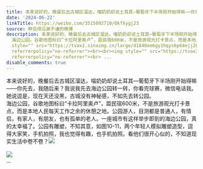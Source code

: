 ```yaml
---
title: 本来说好的，晚餐后去古城区溜达，喵奶奶却说土耳其—葡萄牙下半场刚开始得嘛——你先去，我随后来？我说我先去海边公园转一转，你看完球赛，微信电话我。她说逗...
date: '2024-06-22'
linkTitle: https://weibo.com/3515092710/OkfXygj23
source: 种豆得瓜谢不谦的微博
description: 本来说好的，晚餐后去古城区溜达，喵奶奶却说土耳其—葡萄牙下半场刚开始得嘛——你先去，我随后来？我说我先去海边公园转一转，你看完球赛，微信电话我。她说逗是，现在天还没黑，古城没有神秘感，不如先去转公园。<br>
  海边公园，谷歌地图标曰“卡拉阿里奥卢”，距民宿600米，不是旅游观光打卡景点，而是本地人民每天工作之余的休憩之地。公园游人，目测都是普通人，有情侣，有家人，有朋友，也有孤单的老人。一座城市有这样举步即到的海边公园，真的太幸福了。公园有雕塑，不知其意，如图10-11，两个年轻人模拟雕塑造型，逗得大家笑，手机拍照，我也觉得有趣，也手机拍照。看他们很开心似的，不知道现实生活中卷不卷？<img
  style="" src="https://tvax2.sinaimg.cn/large/d1840ee6gy1hqys6p64ejj20xw230aq2.jpg"
  referrerpolicy="no-referrer"><br><br><img style="" src="https://tvax3.sinaimg.cn/large/d1840ee6gy1hqys6uek32j237k2eo7wj.jpg"
  referrerpolicy="no-referrer"><br> ...
disable_comments: true
---
```

本来说好的，晚餐后去古城区溜达，喵奶奶却说土耳其—葡萄牙下半场刚开始得嘛——你先去，我随后来？我说我先去海边公园转一转，你看完球赛，微信电话我。她说逗是，现在天还没黑，古城没有神秘感，不如先去转公园。<br> 海边公园，谷歌地图标曰“卡拉阿里奥卢”，距民宿600米，不是旅游观光打卡景点，而是本地人民每天工作之余的休憩之地。公园游人，目测都是普通人，有情侣，有家人，有朋友，也有孤单的老人。一座城市有这样举步即到的海边公园，真的太幸福了。公园有雕塑，不知其意，如图10-11，两个年轻人模拟雕塑造型，逗得大家笑，手机拍照，我也觉得有趣，也手机拍照。看他们很开心似的，不知道现实生活中卷不卷？<img style="" src="https://tvax2.sinaimg.cn/large/d1840ee6gy1hqys6p64ejj20xw230aq2.jpg" referrerpolicy="no-referrer"><br><br><img style="" src="https://tvax3.sinaimg.cn/large/d1840ee6gy1hqys6uek32j237k2eo7wj.jpg" referrerpolicy="no-referrer"><br> ...